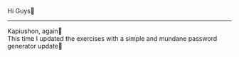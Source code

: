 Hi Guys👋 <br/>
<hr/>
Kapiushon, again🏹 <br/>
This time I updated the exercises with a simple and mundane password generator update🎄
